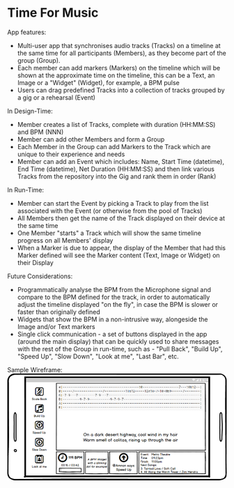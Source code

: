 # Time For Music

App features:
- Multi-user app that synchronises audio tracks (Tracks) on a timeline at the same time for all participants (Members), as they become part of the group (Group).
- Each member can add markers (Markers) on the timeline which will be shown at the approximate time on the timeline, this can be a Text, an Image or a "Widget" (Widget), for example, a BPM pulse 
- Users can drag predefined Tracks into a collection of tracks grouped by a gig or a rehearsal (Event) 

In Design-Time:
- Member creates a list of Tracks, complete with duration (HH:MM:SS) and BPM (NNN)
- Member can add other Members and form a Group
- Each Member in the Group can add Markers to the Track which are unique to their experience and needs
- Member can add an Event which includes: Name, Start Time (datetime), End Time (datetime), Net Duration (HH:MM:SS) and then link various Tracks from the repository into the Gig and rank them in order (Rank)

In Run-Time:
- Member can start the Event by picking a Track to play from the list associated with the Event (or otherwise from the pool of Tracks)
- All Members then get the name of the Track displayed on their device at the same time
- One Member "starts" a Track which will show the same timeline progress on all Members' display
- When a Marker is due to appear, the display of the Member that had this Marker defined will see the Marker content (Text, Image or Widget) on their Display

Future Considerations:
- Programmatically analyse the BPM from the Microphone signal and compare to the BPM defined for the track, in order to automatically  adjust the timeline displayed "on the fly", in case the BPM is slower or faster than originally defined
- Widgets that show the BPM in a non-intrusive way, alongeside the Image and/or Text markers
- Single click communication - a set of buttons displayed in the app (around the main display) that can be quickly used to share messages with the rest of the Group in run-time, such as - "Pull Back", "Build Up", "Speed Up", "Slow Down", "Look at me", "Last Bar", etc.

Sample Wireframe:
![Sample Wireframe - Sample Run-Time Screen - Singer Guitarist](https://github.com/viateks/ShimShim/blob/master/Sample%20Run-Time%20Screen%20-%20Singer%20Guitarist.png)
